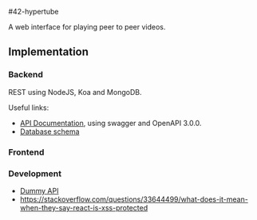 #42-hypertube

A web interface for playing peer to peer videos.

## Implementation

### Backend
REST using NodeJS, Koa and MongoDB.

Useful links:
- [API Documentation](https://app.swaggerhub.com/apis/jterrazz/42-hypertube/1.0.0), using swagger and OpenAPI 3.0.0.
- [Database schema](https://drawsql.app/jterrazz/diagrams/42-hypertube)

### Frontend


### Development

- [Dummy API](https://www.mockapi.io/projects/5d5d524b6cf1330014fead51)
- https://stackoverflow.com/questions/33644499/what-does-it-mean-when-they-say-react-is-xss-protected
